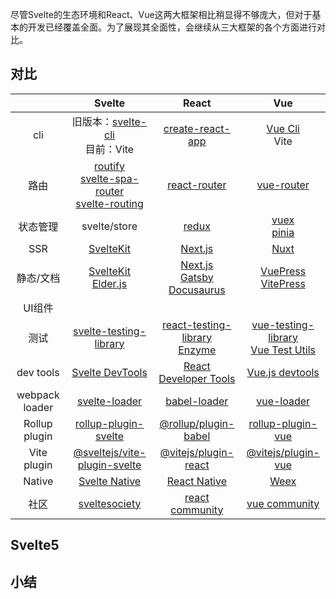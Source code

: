 尽管Svelte的生态环境和React、Vue这两大框架相比稍显得不够庞大，但对于基本的开发已经覆盖全面。为了展现其全面性，会继续从三大框架的各个方面进行对比。

## 对比

|                |                                                                                           Svelte                                                                                           |                                                                      React                                                                       |                                                                   Vue                                                                    |
| :------------: | :----------------------------------------------------------------------------------------------------------------------------------------------------------------------------------------: | :----------------------------------------------------------------------------------------------------------------------------------------------: | :--------------------------------------------------------------------------------------------------------------------------------------: |
|      cli       |                                                            旧版本：[svelte-cli](https://github.com/sveltejs/svelte-cli)<br>目前：Vite                                                             |                                                [create-react-app](https://create-react-app.dev/)                                                 |                                                [Vue Cli](https://cli.vuejs.org/)<br>Vite                                                 |
|       路由       | [routify](https://github.com/roxiness/routify)<br>[svelte-spa-router](https://github.com/ItalyPaleAle/svelte-spa-router)<br>[svelte-routing](https://github.com/EmilTholin/svelte-routing) |                                            [react-router](https://github.com/remix-run/react-router)                                             |                                            [vue-router](https://github.com/vuejs/vue-router)                                             |
|      状态管理      |                                                                                        svelte/store                                                                                        |                                                    [redux](https://github.com/reduxjs/redux)                                                     |                             [vuex](https://github.com/vuejs/vuex)<br>[pinia](https://github.com/vuejs/pinia)                             |
|      SSR       |                                                                            [SvelteKit](https://kit.svelte.dev/)                                                                            |                                                          [Next.js](https://nextjs.org/)                                                          |                                                        [Nuxt](https://nuxt.com/)                                                         |
|     静态/文档      |                                                  [SvelteKit](https://kit.svelte.dev/)<br>[Elder.js](https://elderguide.com/tech/elderjs/)                                                  |                  [Next.js](https://nextjs.org/)<br>[Gatsby](https://www.gatsbyjs.com/)<br>[Docusaurus](https://docusaurus.io/)                   |                              [VuePress](https://vuepress.vuejs.org/)<br>[VitePress](https://vitepress.dev/)                              |
|      UI组件      |                                                                                                                                                                                            |                                                                                                                                                  |                                                                                                                                          |
|       测试       |                                                    [svelte-testing-library](https://github.com/testing-library/svelte-testing-library)                                                     |        [react-testing-library](https://github.com/testing-library/react-testing-library)<br>[Enzyme](https://enzymejs.github.io/enzyme/)         | [vue-testing-library](https://testing-library.com/docs/vue-testing-library/intro/)<br>[Vue Test Utils](https://v1.test-utils.vuejs.org/) |
|   dev tools    |                            [Svelte DevTools](https://chromewebstore.google.com/detail/svelte-devtools/kfidecgcdjjfpeckbblhmfkhmlgecoff?utm_source=ext_app_menu)                            | [React Developer Tools](https://chromewebstore.google.com/detail/react-developer-tools/fmkadmapgofadopljbjfkapdkoienihi?utm_source=ext_app_menu) |   [Vue.js devtools](https://chromewebstore.google.com/detail/vuejs-devtools/nhdogjmejiglipccpnnnanhbledajbpd?utm_source=ext_app_menu)    |
| webpack loader |                                                                 [svelte-loader](https://github.com/sveltejs/svelte-loader)                                                                 |                                              [babel-loader](https://github.com/babel/babel-loader)                                               |                                            [vue-loader](https://github.com/vuejs/vue-loader)                                             |
| Rollup plugin  |                                                          [rollup-plugin-svelte](https://github.com/sveltejs/rollup-plugin-svelte)                                                          |                               [@rollup/plugin-babel](https://github.com/rollup/plugins/tree/master/packages/babel)                               |                                     [rollup-plugin-vue](https://github.com/vuejs/rollup-plugin-vue)                                      |
|  Vite plugin   |                                                       [@sveltejs/vite-plugin-svelte](https://github.com/sveltejs/vite-plugin-svelte)                                                       |                                       [@vitejs/plugin-react](https://github.com/vitejs/vite-plugin-react)                                        |                                     [@vitejs/plugin-vue](https://github.com/vitejs/vite-plugin-vue)                                      |
|     Native     |                                                                     [Svelte Native](https://svelte-native.technology/)                                                                     |                                                     [React Native](https://reactnative.dev/)                                                     |                                                       [Weex](https://weexapp.com/)                                                       |
|       社区       |                                                                      [sveltesociety](https://www.sveltesociety.dev/)                                                                       |                                                  [react community](https://react.dev/community)                                                  |                                               [vue community](https://vue-community.org/)                                                |

## Svelte5

## 小结

